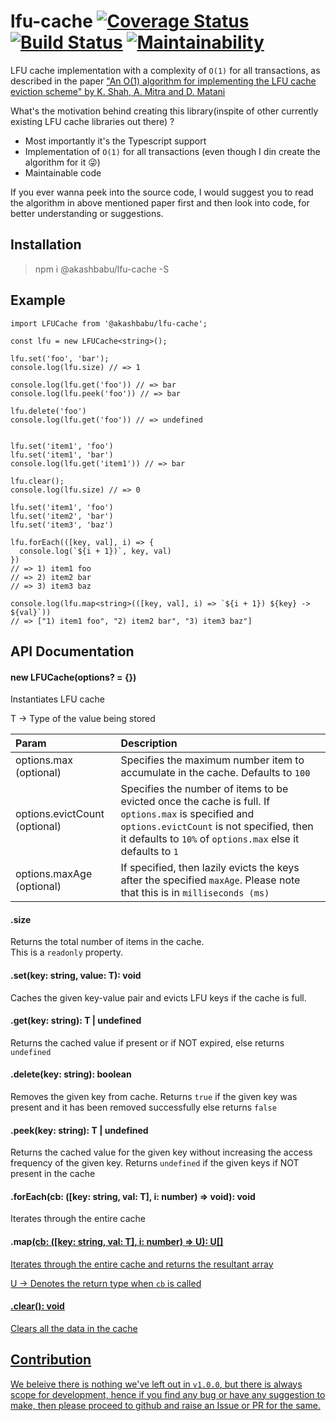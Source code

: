 # lfu-cache [![Coverage Status](https://coveralls.io/repos/github/AkashBabu/lfu-cache/badge.svg?branch=master)](https://coveralls.io/github/AkashBabu/lfu-cache?branch=master) [![Build Status](https://travis-ci.com/AkashBabu/lfu-cache.svg?branch=master)](https://travis-ci.com/AkashBabu/lfu-cache) [![Maintainability](https://api.codeclimate.com/v1/badges/b31fd7f387b54be7a02c/maintainability)](https://codeclimate.com/github/AkashBabu/lfu-cache/maintainability)

LFU cache implementation with a complexity of `O(1)` for all transactions, as described in the paper ["An O(1) algorithm for implementing the LFU cache eviction scheme" by K. Shah, A. Mitra and D. Matani](http://dhruvbird.com/lfu.pdf)

What's the motivation behind creating this library(inspite of other currently existing LFU cache libraries out there) ?
- Most importantly it's the Typescript support
- Implementation of `O(1)` for all transactions (even though I din create the algorithm for it 😜)
- Maintainable code


If you ever wanna peek into the source code, I would suggest you to read the algorithm in above mentioned paper first and then look into code, for better understanding or suggestions.

## Installation

> npm i @akashbabu/lfu-cache -S

## Example

```TS
import LFUCache from '@akashbabu/lfu-cache';

const lfu = new LFUCache<string>();

lfu.set('foo', 'bar');
console.log(lfu.size) // => 1

console.log(lfu.get('foo')) // => bar
console.log(lfu.peek('foo')) // => bar

lfu.delete('foo')
console.log(lfu.get('foo')) // => undefined


lfu.set('item1', 'foo')
lfu.set('item1', 'bar')
console.log(lfu.get('item1')) // => bar

lfu.clear();
console.log(lfu.size) // => 0

lfu.set('item1', 'foo')
lfu.set('item2', 'bar')
lfu.set('item3', 'baz')

lfu.forEach(([key, val], i) => {
  console.log(`${i + 1})`, key, val)
})
// => 1) item1 foo
// => 2) item2 bar
// => 3) item3 baz

console.log(lfu.map<string>(([key, val], i) => `${i + 1}) ${key} -> ${val}`))
// => ["1) item1 foo", "2) item2 bar", "3) item3 baz"]
```


## API Documentation

#### new LFUCache<T>(options? = {})

Instantiates LFU cache

T -> Type of the value being stored

| Param | Description |
|:------|:------------|
| options.max (optional) | Specifies the maximum number item to accumulate in the cache. Defaults to `100` |
| options.evictCount (optional) | Specifies the number of items to be evicted once the cache is full. If `options.max` is specified and `options.evictCount` is not specified, then it defaults to `10%` of `options.max` else it defaults to `1` |
| options.maxAge (optional) | If specified, then lazily evicts the keys after the specified `maxAge`. Please note that this is in `milliseconds (ms)` | 


#### .size

Returns the total number of items in the cache.  
This is a `readonly` property.


#### .set(key: string, value: T): void

Caches the given key-value pair and evicts LFU keys if the cache is full.


#### .get(key: string): T | undefined

Returns the cached value if present or if NOT expired, else returns `undefined`


#### .delete(key: string): boolean

Removes the given key from cache. Returns `true` if the given key was present and it has been removed successfully else returns `false`


#### .peek(key: string): T | undefined

Returns the cached value for the given key without increasing the access frequency of the given key. Returns `undefined` if the given keys if NOT present in the cache


#### .forEach(cb: ([key: string, val: T], i: number) => void): void

Iterates through the entire cache


#### .map<U>(cb: ([key: string, val: T], i: number) => U): U[]

Iterates through the entire cache and returns the resultant array

U -> Denotes the return type when `cb` is called


#### .clear(): void

Clears all the data in the cache


## Contribution

We beleive there is nothing we've left out in `v1.0.0`, but there is always scope for development, hence if you find any bug or have any suggestion to make, then please proceed to github and raise an Issue or PR for the same.
